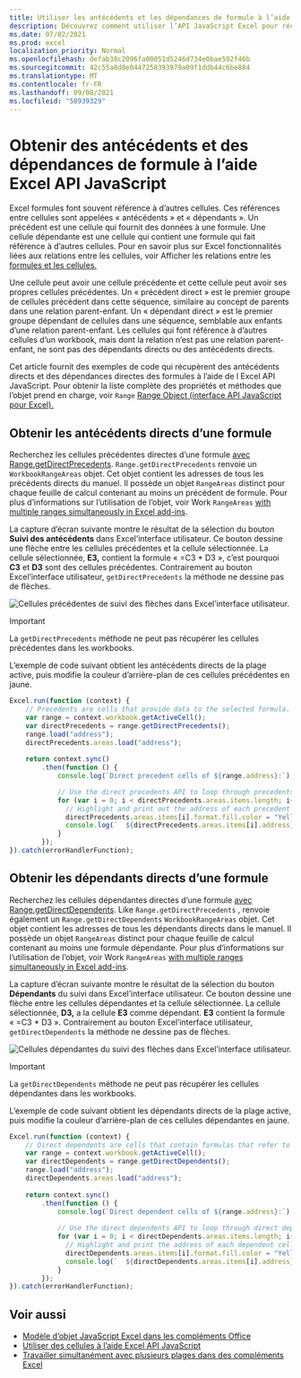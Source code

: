 ```yaml
---
title: Utiliser les antécédents et les dépendances de formule à l’aide Excel API JavaScript
description: Découvrez comment utiliser l’API JavaScript Excel pour récupérer les antécédents et les dépendances de formule.
ms.date: 07/02/2021
ms.prod: excel
localization_priority: Normal
ms.openlocfilehash: defab38c2096fa00051d5246d734e0bae592f46b
ms.sourcegitcommit: 42c55a8d8e0447258393979a09f1ddb44c6be884
ms.translationtype: MT
ms.contentlocale: fr-FR
ms.lasthandoff: 09/08/2021
ms.locfileid: "58939329"
---
```

# <a name="get-formula-precedents-and-dependents-using-the-excel-javascript-api"></a>Obtenir des antécédents et des dépendances de formule à l’aide Excel API JavaScript

Excel formules font souvent référence à d’autres cellules. Ces références entre cellules sont appelées « antécédents » et « dépendants ». Un précédent est une cellule qui fournit des données à une formule. Une cellule dépendante est une cellule qui contient une formule qui fait référence à d’autres cellules. Pour en savoir plus sur Excel fonctionnalités liées aux relations entre les cellules, voir Afficher les relations entre les [formules et les cellules.](https://support.microsoft.com/office/a59bef2b-3701-46bf-8ff1-d3518771d507)

Une cellule peut avoir une cellule précédente et cette cellule peut avoir ses propres cellules précédentes. Un « précédent direct » est le premier groupe de cellules précédent dans cette séquence, similaire au concept de parents dans une relation parent-enfant. Un « dépendant direct » est le premier groupe dépendant de cellules dans une séquence, semblable aux enfants d’une relation parent-enfant. Les cellules qui font référence à d’autres cellules d’un workbook, mais dont la relation n’est pas une relation parent-enfant, ne sont pas des dépendants directs ou des antécédents directs.

Cet article fournit des exemples de code qui récupèrent des antécédents directs et des dépendances directes des formules à l’aide de l Excel API JavaScript. Pour obtenir la liste complète des propriétés et méthodes que l’objet prend en charge, voir `Range` [Range Object (interface API JavaScript pour Excel).](/javascript/api/excel/excel.range)

## <a name="get-the-direct-precedents-of-a-formula"></a>Obtenir les antécédents directs d’une formule

Recherchez les cellules précédentes directes d’une formule [avec Range.getDirectPrecedents](/javascript/api/excel/excel.range#getDirectPrecedents__). `Range.getDirectPrecedents` renvoie un `WorkbookRangeAreas` objet. Cet objet contient les adresses de tous les précédents directs du manuel. Il possède un objet `RangeAreas` distinct pour chaque feuille de calcul contenant au moins un précédent de formule. Pour plus d’informations sur l’utilisation de l’objet, voir Work `RangeAreas` [with multiple ranges simultaneously in Excel add-ins](excel-add-ins-multiple-ranges.md).

La capture d’écran suivante montre le résultat de la sélection du bouton **Suivi des antécédents** dans Excel’interface utilisateur. Ce bouton dessine une flèche entre les cellules précédentes et la cellule sélectionnée. La cellule sélectionnée, **E3,** contient la formule « =C3 * D3 », c’est pourquoi **C3** et **D3** sont des cellules précédentes. Contrairement au bouton Excel’interface utilisateur, `getDirectPrecedents` la méthode ne dessine pas de flèches.

![Cellules précédentes de suivi des flèches dans Excel’interface utilisateur.](../images/excel-ranges-trace-precedents.png)

> [!IMPORTANT]
> La `getDirectPrecedents` méthode ne peut pas récupérer les cellules précédentes dans les workbooks.

L’exemple de code suivant obtient les antécédents directs de la plage active, puis modifie la couleur d’arrière-plan de ces cellules précédentes en jaune.

```js
Excel.run(function (context) {
    // Precedents are cells that provide data to the selected formula.
    var range = context.workbook.getActiveCell();
    var directPrecedents = range.getDirectPrecedents();
    range.load("address");
    directPrecedents.areas.load("address");
    
    return context.sync()
        .then(function () {
            console.log(`Direct precedent cells of ${range.address}:`);

            // Use the direct precedents API to loop through precedents of the active cell.
            for (var i = 0; i < directPrecedents.areas.items.length; i++) {
              // Highlight and print out the address of each precedent cell.
              directPrecedents.areas.items[i].format.fill.color = "Yellow";
              console.log(`  ${directPrecedents.areas.items[i].address}`);
            }
        });
}).catch(errorHandlerFunction);
```

## <a name="get-the-direct-dependents-of-a-formula"></a>Obtenir les dépendants directs d’une formule

Recherchez les cellules dépendantes directes d’une formule [avec Range.getDirectDependents](/javascript/api/excel/excel.range#getDirectDependents__). Like `Range.getDirectPrecedents` , renvoie également un `Range.getDirectDependents` `WorkbookRangeAreas` objet. Cet objet contient les adresses de tous les dépendants directs dans le manuel. Il possède un objet `RangeAreas` distinct pour chaque feuille de calcul contenant au moins une formule dépendante. Pour plus d’informations sur l’utilisation de l’objet, voir Work `RangeAreas` [with multiple ranges simultaneously in Excel add-ins](excel-add-ins-multiple-ranges.md).

La capture d’écran suivante montre le résultat de la sélection du bouton **Dépendants** du suivi dans Excel’interface utilisateur. Ce bouton dessine une flèche entre les cellules dépendantes et la cellule sélectionnée. La cellule sélectionnée, **D3,** a la cellule **E3** comme dépendant. **E3** contient la formule « =C3 * D3 ». Contrairement au bouton Excel’interface utilisateur, `getDirectDependents` la méthode ne dessine pas de flèches.

![Cellules dépendantes du suivi des flèches dans Excel’interface utilisateur.](../images/excel-ranges-trace-dependents.png)

> [!IMPORTANT]
> La `getDirectDependents` méthode ne peut pas récupérer les cellules dépendantes dans les workbooks.

L’exemple de code suivant obtient les dépendants directs de la plage active, puis modifie la couleur d’arrière-plan de ces cellules dépendantes en jaune.

```js
Excel.run(function (context) {
    // Direct dependents are cells that contain formulas that refer to other cells.
    var range = context.workbook.getActiveCell();
    var directDependents = range.getDirectDependents();
    range.load("address");
    directDependents.areas.load("address");
    
    return context.sync()
        .then(function () {
            console.log(`Direct dependent cells of ${range.address}:`);
    
            // Use the direct dependents API to loop through direct dependents of the active cell.
            for (var i = 0; i < directDependents.areas.items.length; i++) {
              // Highlight and print the address of each dependent cell.
              directDependents.areas.items[i].format.fill.color = "Yellow";
              console.log(`  ${directDependents.areas.items[i].address}`);
            }
        });
}).catch(errorHandlerFunction);
```

## <a name="see-also"></a>Voir aussi

- [Modèle d’objet JavaScript Excel dans les compléments Office](excel-add-ins-core-concepts.md)
- [Utiliser des cellules à l’aide Excel API JavaScript](excel-add-ins-cells.md)
- [Travailler simultanément avec plusieurs plages dans des compléments Excel](excel-add-ins-multiple-ranges.md)

